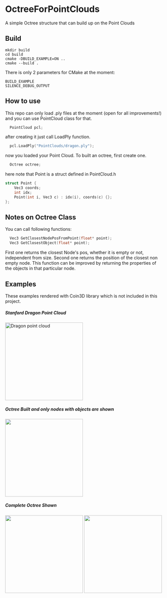 # OctreeForPointClouds
A simple Octree structure that can build up on the Point Clouds
## Build
```
mkdir build
cd build
cmake -DBUILD_EXAMPLE=ON ..
cmake --build .
```
There is only 2 parameters for CMake at the moment:
```
BUILD_EXAMPLE
SILENCE_DEBUG_OUTPUT
```

## How to use
This repo can only load .ply files at the moment (open for all improvements!) and you can use PointCloud class for that.
```c++
  PointCloud pcl;
```
after creating it just call LoadPly function.
```c++
  pcl.LoadPly("PointClouds/dragon.ply");
```
now you loaded your Point Cloud.
To built an octree, first create one.
```c++
  Octree octree;
```
here note that Point is a struct defined in PointCloud.h
```c++
struct Point {
	Vec3 coords;
	int idx;
	Point(int i, Vec3 c) : idx(i), coords(c) {};
};
```

## Notes on Octree Class

You can call following functions:
```c++
  Vec3 GetClosestNodePosFromPoint(float* point);
  Vec3 GetClosestObject(float* point);
```
First one returns the closest Node's pos, whether it is empty or not, independent from size.
Second one returns the position of the closest non empty node. This function can be improved by returning the properties of the objects in that particular node.
## Examples
These examples rendered with Coin3D library which is not included in this project.
##### Stanford Dragon Point Cloud
 <img  width="250" src= "https://user-images.githubusercontent.com/39909689/179322471-4fa69af2-231d-49fb-b182-940debe50912.png" alt="Dragon point cloud" right-margin:900px/> 
 
##### Octree Built and only nodes with objects are shown
 
<img src="https://user-images.githubusercontent.com/39909689/179322494-151320bd-80e1-44c4-b188-19fbad2b2596.png" width="250" />

##### Complete Octree Shown
<p float="center">
  <img src= "https://user-images.githubusercontent.com/39909689/179322382-a9eb26de-acdc-424e-9619-4c83da7048e6.png" width="250" />
  <img src="https://user-images.githubusercontent.com/39909689/179324322-cc6959b1-8d4e-4665-8d36-849101d30a3d.png" width="250" /> 
</p>
